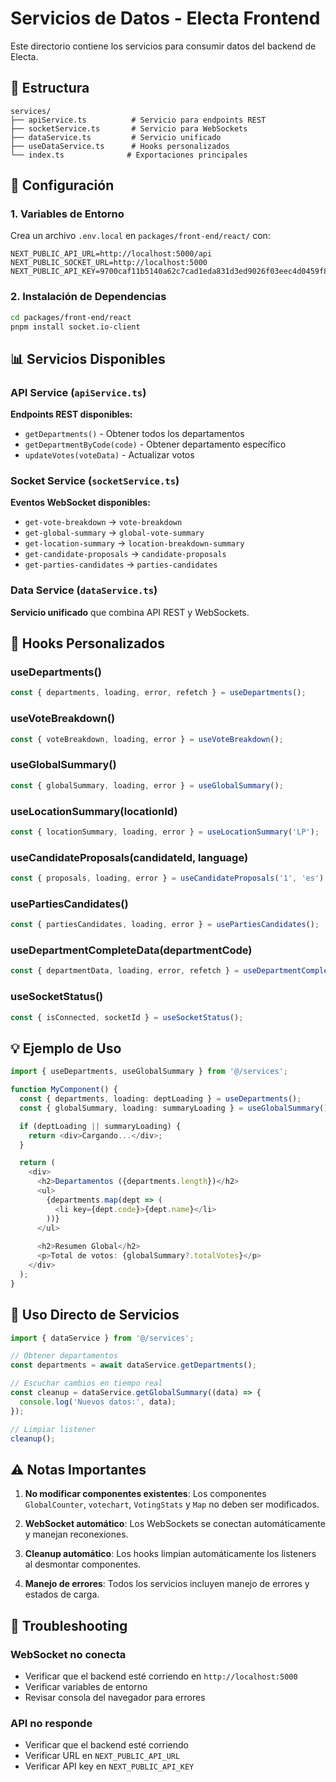 # Servicios de Datos - Electa Frontend

Este directorio contiene los servicios para consumir datos del backend de Electa.

## 📁 Estructura

```
services/
├── apiService.ts          # Servicio para endpoints REST
├── socketService.ts       # Servicio para WebSockets
├── dataService.ts         # Servicio unificado
├── useDataService.ts      # Hooks personalizados
└── index.ts              # Exportaciones principales
```

## 🚀 Configuración

### 1. Variables de Entorno

Crea un archivo `.env.local` en `packages/front-end/react/` con:

```env
NEXT_PUBLIC_API_URL=http://localhost:5000/api
NEXT_PUBLIC_SOCKET_URL=http://localhost:5000
NEXT_PUBLIC_API_KEY=9700caf11b5140a62c7cad1eda831d3ed9026f03eec4d0459f89357d6c3e21c3
```

### 2. Instalación de Dependencias

```bash
cd packages/front-end/react
pnpm install socket.io-client
```

## 📊 Servicios Disponibles

### API Service (`apiService.ts`)

**Endpoints REST disponibles:**

- `getDepartments()` - Obtener todos los departamentos
- `getDepartmentByCode(code)` - Obtener departamento específico
- `updateVotes(voteData)` - Actualizar votos

### Socket Service (`socketService.ts`)

**Eventos WebSocket disponibles:**

- `get-vote-breakdown` → `vote-breakdown`
- `get-global-summary` → `global-vote-summary`
- `get-location-summary` → `location-breakdown-summary`
- `get-candidate-proposals` → `candidate-proposals`
- `get-parties-candidates` → `parties-candidates`

### Data Service (`dataService.ts`)

**Servicio unificado** que combina API REST y WebSockets.

## 🎣 Hooks Personalizados

### useDepartments()
```typescript
const { departments, loading, error, refetch } = useDepartments();
```

### useVoteBreakdown()
```typescript
const { voteBreakdown, loading, error } = useVoteBreakdown();
```

### useGlobalSummary()
```typescript
const { globalSummary, loading, error } = useGlobalSummary();
```

### useLocationSummary(locationId)
```typescript
const { locationSummary, loading, error } = useLocationSummary('LP');
```

### useCandidateProposals(candidateId, language)
```typescript
const { proposals, loading, error } = useCandidateProposals('1', 'es');
```

### usePartiesCandidates()
```typescript
const { partiesCandidates, loading, error } = usePartiesCandidates();
```

### useDepartmentCompleteData(departmentCode)
```typescript
const { departmentData, loading, error, refetch } = useDepartmentCompleteData('LP');
```

### useSocketStatus()
```typescript
const { isConnected, socketId } = useSocketStatus();
```

## 💡 Ejemplo de Uso

```typescript
import { useDepartments, useGlobalSummary } from '@/services';

function MyComponent() {
  const { departments, loading: deptLoading } = useDepartments();
  const { globalSummary, loading: summaryLoading } = useGlobalSummary();

  if (deptLoading || summaryLoading) {
    return <div>Cargando...</div>;
  }

  return (
    <div>
      <h2>Departamentos ({departments.length})</h2>
      <ul>
        {departments.map(dept => (
          <li key={dept.code}>{dept.name}</li>
        ))}
      </ul>
      
      <h2>Resumen Global</h2>
      <p>Total de votos: {globalSummary?.totalVotes}</p>
    </div>
  );
}
```

## 🔧 Uso Directo de Servicios

```typescript
import { dataService } from '@/services';

// Obtener departamentos
const departments = await dataService.getDepartments();

// Escuchar cambios en tiempo real
const cleanup = dataService.getGlobalSummary((data) => {
  console.log('Nuevos datos:', data);
});

// Limpiar listener
cleanup();
```

## ⚠️ Notas Importantes

1. **No modificar componentes existentes**: Los componentes `GlobalCounter`, `votechart`, `VotingStats` y `Map` no deben ser modificados.

2. **WebSocket automático**: Los WebSockets se conectan automáticamente y manejan reconexiones.

3. **Cleanup automático**: Los hooks limpian automáticamente los listeners al desmontar componentes.

4. **Manejo de errores**: Todos los servicios incluyen manejo de errores y estados de carga.

## 🐛 Troubleshooting

### WebSocket no conecta
- Verificar que el backend esté corriendo en `http://localhost:5000`
- Verificar variables de entorno
- Revisar consola del navegador para errores

### API no responde
- Verificar que el backend esté corriendo
- Verificar URL en `NEXT_PUBLIC_API_URL`
- Verificar API key en `NEXT_PUBLIC_API_KEY` 